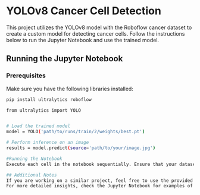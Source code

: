 # YOLOv8 Cancer Cell Detection

This project utilizes the YOLOv8 model with the Roboflow cancer dataset to create a custom model for detecting cancer cells. Follow the instructions below to run the Jupyter Notebook and use the trained model.

## Running the Jupyter Notebook

### Prerequisites

Make sure you have the following libraries installed:

```bash
pip install ultralytics roboflow

from ultralytics import YOLO


# Load the trained model
model = YOLO('path/to/runs/train/2/weights/best.pt')

# Perform inference on an image
results = model.predict(source='path/to/your/image.jpg')

#Running the Notebook
Execute each cell in the notebook sequentially. Ensure that your dataset is correctly formatted and accessible as specified in the data.yaml file.

## Additional Notes
If you are working on a similar project, feel free to use the provided code and insights from the notebook. The YOLOv8 framework, combined with Roboflow, simplifies the creation of custom CNN models for various applications, including cancer detection.
For more detailed insights, check the Jupyter Notebook for examples of how to train and evaluate your model effectively. This will help you understand the workflow and capabilities of YOLOv8 and Roboflow in building object detection models.
